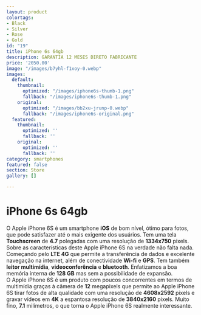 ```yaml
---
layout: product
colortags:
- Black
- Silver
- Rose
- Gold
id: "19"
title: iPhone 6s 64gb
description: GARANTIA 12 MESES DIRETO FABRICANTE
price: '2050.00'
image: "/images/b7yhl-f1xoy-0.webp"
images:
  default:
    thumbnail:
      optimized: "/images/iphone6s-thumb-1.png"
      fallback: "/images/iphone6s-thumb-1.png"
    original:
      optimized: "/images/bb2xu-jrunp-0.webp"
      fallback: "/images/iphone6s-original.png"
  featured:
    thumbnail:
      optimized: ''
      fallback: ''
    original:
      optimized: ''
      fallback: ''
category: smartphones
featured: false
section: Store
gallery: []

---
```

# iPhone 6s 64gb

O Apple iPhone 6S é um smartphone **iOS** de bom nível, ótimo para fotos, que pode satisfazer até o mais exigente dos usuários. Tem uma tela **Touchscreen** de **4.7** polegadas com uma resolução de **1334x750** pixels. Sobre as características deste Apple iPhone 6S na verdade não falta nada. Começando pelo **LTE 4G** que permite a transferência de dados e excelente navegação na internet, além de conectividade **Wi-fi** e **GPS**. Tem também **leitor multimídia**, **videoconferência** e **bluetooth**. Enfatizamos a boa memória interna de **128 GB** mas sem a possibilidade de expansão.  
O Apple iPhone 6S é um produto com poucos concorrentes em termos de multimídia graças à câmera de **12** megapixels que permite ao Apple iPhone 6S tirar fotos de alta qualidade com uma resolução de **4608x2592** pixels e gravar vídeos em **4K** a espantosa resolução de **3840x2160** pixels. Muito fino, **7.1** milímetros, o que torna o Apple iPhone 6S realmente interessante.